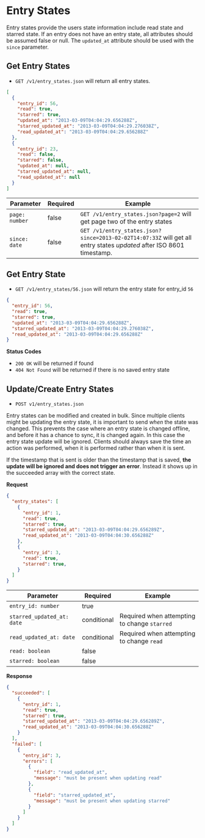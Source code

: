 Entry States
============

Entry states provide the users state information include read state and starred state. If an entry does not have an entry state, all attributes should be assumed false or null. The `updated_at` attribute should be used with the `since` parameter.

Get Entry States
----------------

 - `GET /v1/entry_states.json` will return all entry states.

```json
[
  {
    "entry_id": 56,
    "read": true,
    "starred": true,
    "updated_at": "2013-03-09T04:04:29.656288Z",
    "starred_updated_at": "2013-03-09T04:04:29.276038Z",
    "read_updated_at": "2013-03-09T04:04:29.656288Z"
  },
  {
    "entry_id": 23,
    "read": false,
    "starred": false,
    "updated_at": null,
    "starred_updated_at": null,
    "read_updated_at": null
  }
]
```

| Parameter      | Required | Example                                                                                                              |
| -------------- | -------- | -------------------------------------------------------------------------------------------------------------------- |
| `page: number` | false    | `GET /v1/entry_states.json?page=2` will get page two of the entry states                                             |
| `since: date`  | false    | `GET /v1/entry_states.json?since=2013-02-02T14:07:33Z` will get all entry states *updated* after ISO 8601 timestamp. |

Get Entry State
---------------

 - `GET /v1/entry_states/56.json` will return the entry state for entry_id `56`

```json
{
  "entry_id": 56,
  "read": true,
  "starred": true,
  "updated_at": "2013-03-09T04:04:29.656288Z",
  "starred_updated_at": "2013-03-09T04:04:29.276038Z",
  "read_updated_at": "2013-03-09T04:04:29.656288Z"
}
```

**Status Codes**

- `200 OK` will be returned if found
- `404 Not Found` will be returned if there is no saved entry state

Update/Create Entry States
--------------------------

- `POST v1/entry_states.json`

Entry states can be modified and created in bulk. Since multiple clients might be updating the entry state, it is important to send *when* the state was changed. This prevents the case where an entry state is changed offline, and before it has a chance to sync, it is changed again. In this case the entry state update will be ignored. Clients should always save the time an action was performed, when it is performed rather than when it is sent.

If the timestamp that is sent is older than the timestamp that is saved, **the update will be ignored and does not trigger an error**. Instead it shows up in the succeeded array with the correct state.

**Request**

```json
{
  "entry_states": [
    {
      "entry_id": 1,
      "read": true,
      "starred": true,
      "starred_updated_at": "2013-03-09T04:04:29.656289Z",
      "read_updated_at": "2013-03-09T04:04:30.656288Z"
    },
    {
      "entry_id": 3,
      "read": true,
      "starred": true,
    }
  ]
}
```

| Parameter                        | Required    | Example                                      |
| -------------------------------- | --------    | -------------------------------------------- |
| `entry_id: number`               | true        |                                              |
| `starred_updated_at: date`       | conditional | Required when attempting to change `starred` |
| `read_updated_at: date`          | conditional | Required when attempting to change `read`    |
| `read: boolean`                  | false       |                                              |
| `starred: boolean`               | false       |                                              |


**Response**

```json
{
  "succeeded": [
    {
      "entry_id": 1,
      "read": true,
      "starred": true,
      "starred_updated_at": "2013-03-09T04:04:29.656289Z",
      "read_updated_at": "2013-03-09T04:04:30.656288Z"
    }
  ],
  "failed": [
    {
      "entry_id": 3,
      "errors": [
        {
          "field": "read_updated_at",
          "message": "must be present when updating read"
        },
        {
          "field": "starred_updated_at",
          "message": "must be present when updating starred"
        }
      ]
    }
  ]
}
```
